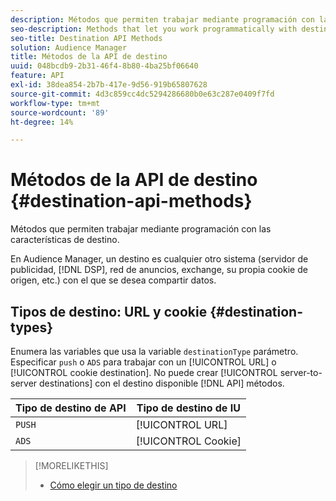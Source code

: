 ```yaml
---
description: Métodos que permiten trabajar mediante programación con las características de destino.
seo-description: Methods that let you work programmatically with destination features.
seo-title: Destination API Methods
solution: Audience Manager
title: Métodos de la API de destino
uuid: 048bcdb9-2b31-46f4-8b80-4ba25bf06640
feature: API
exl-id: 38dea854-2b7b-417e-9d56-919b65807628
source-git-commit: 4d3c859cc4dc5294286680b0e63c287e0409f7fd
workflow-type: tm+mt
source-wordcount: '89'
ht-degree: 14%

---
```


# Métodos de la API de destino  {#destination-api-methods}

Métodos que permiten trabajar mediante programación con las características de destino.

<!-- c_destinations_api.xml -->

En Audience Manager, un destino es cualquier otro sistema (servidor de publicidad, [!DNL DSP], red de anuncios, exchange, su propia cookie de origen, etc.) con el que se desea compartir datos.

## Tipos de destino: URL y cookie {#destination-types}

Enumera las variables que usa la variable `destinationType` parámetro. Especificar `push` o `ADS` para trabajar con un [!UICONTROL URL] o [!UICONTROL cookie destination]. No puede crear [!UICONTROL server-to-server destinations] con el destino disponible [!DNL API] métodos.

<!-- r_destination_types.xml -->

| Tipo de destino de API | Tipo de destino de IU |
|---|---|
| `PUSH` | [!UICONTROL URL] |
| `ADS` | [!UICONTROL Cookie] |

>[!MORELIKETHIS]
>
>* [Cómo elegir un tipo de destino](../../../features/destinations/destinations.md)

